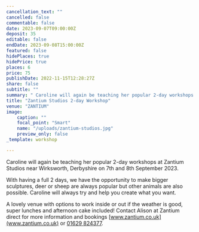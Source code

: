 ```yaml
---
cancellation_text: ""
cancelled: false
commentable: false
date: 2023-09-07T09:00:00Z
deposit: 35
editable: false
endDate: 2023-09-08T15:00:00Z
featured: false
hidePlaces: true
hidePrice: true
places: 6
price: 75
publishDate: 2022-11-15T12:28:27Z
share: false
subtitle: ""
summary: " Caroline will again be teaching her popular 2-day workshops at Zantium Studios near Wirksworth, Derbyshire."
title: "Zantium Studios 2-day Workshop"
venue: "ZANTIUM"
image:
    caption: ""
    focal_point: "Smart"
    name: "/uploads/zantium-studios.jpg"
    preview_only: false
_template: workshop

---
```

Caroline will again be teaching her popular 2-day workshops at Zantium Studios near Wirksworth, Derbyshire on 7th and 8th September 2023.

With having a full 2 days, we have the opportunity to make bigger sculptures, deer or sheep are always popular but other animals are also possible. Caroline will always try and help you create what you want.

A lovely venue with options to work inside or out if the weather is good, super lunches and afternoon cake included! Contact Alison at Zantium direct for more information and bookings [www.zantium.co.uk](www.zantium.co.uk) or [01629 824377](tel:01629824377).